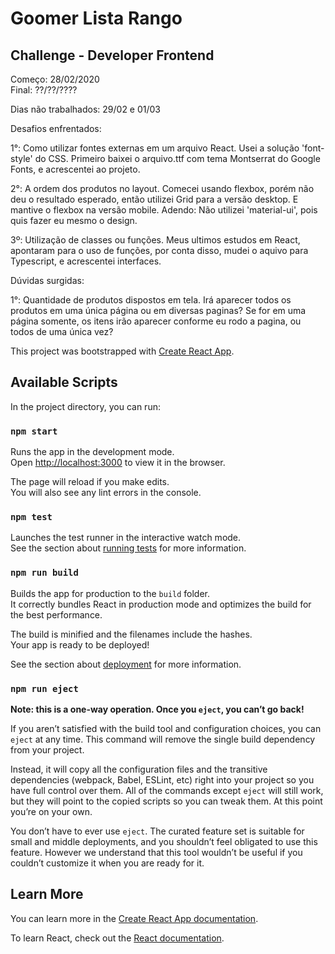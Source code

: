# Goomer Lista Rango
## Challenge - Developer Frontend

Começo: 28/02/2020   
Final:  ??/??/????

Dias não trabalhados: 29/02 e 01/03

Desafios enfrentados:

1°: Como utilizar fontes externas em um arquivo React. 
Usei a solução 'font-style' do CSS. Primeiro baixei o arquivo.ttf com tema Montserrat do Google Fonts, e acrescentei ao projeto.

2°: A ordem dos produtos no layout. 
Comecei usando flexbox, porém não deu o resultado esperado, então utilizei Grid para a versão desktop. E mantive o flexbox na versão mobile. Adendo: Não utilizei 'material-ui', pois quis fazer eu mesmo o design.

3º: Utilização de classes ou funções. 
Meus ultimos estudos em React, apontaram para o uso de funções, por conta disso, mudei o aquivo para Typescript, e acrescentei interfaces.

Dúvidas surgidas:

1°: Quantidade de produtos dispostos em tela. Irá aparecer todos os produtos em uma única página ou em diversas paginas? Se for em uma página somente, os itens irão aparecer conforme eu rodo a pagina, ou todos de uma única vez?



This project was bootstrapped with [Create React App](https://github.com/facebook/create-react-app).

## Available Scripts

In the project directory, you can run:

### `npm start`

Runs the app in the development mode.<br />
Open [http://localhost:3000](http://localhost:3000) to view it in the browser.

The page will reload if you make edits.<br />
You will also see any lint errors in the console.

### `npm test`

Launches the test runner in the interactive watch mode.<br />
See the section about [running tests](https://facebook.github.io/create-react-app/docs/running-tests) for more information.

### `npm run build`

Builds the app for production to the `build` folder.<br />
It correctly bundles React in production mode and optimizes the build for the best performance.

The build is minified and the filenames include the hashes.<br />
Your app is ready to be deployed!

See the section about [deployment](https://facebook.github.io/create-react-app/docs/deployment) for more information.

### `npm run eject`

**Note: this is a one-way operation. Once you `eject`, you can’t go back!**

If you aren’t satisfied with the build tool and configuration choices, you can `eject` at any time. This command will remove the single build dependency from your project.

Instead, it will copy all the configuration files and the transitive dependencies (webpack, Babel, ESLint, etc) right into your project so you have full control over them. All of the commands except `eject` will still work, but they will point to the copied scripts so you can tweak them. At this point you’re on your own.

You don’t have to ever use `eject`. The curated feature set is suitable for small and middle deployments, and you shouldn’t feel obligated to use this feature. However we understand that this tool wouldn’t be useful if you couldn’t customize it when you are ready for it.

## Learn More

You can learn more in the [Create React App documentation](https://facebook.github.io/create-react-app/docs/getting-started).

To learn React, check out the [React documentation](https://reactjs.org/).
